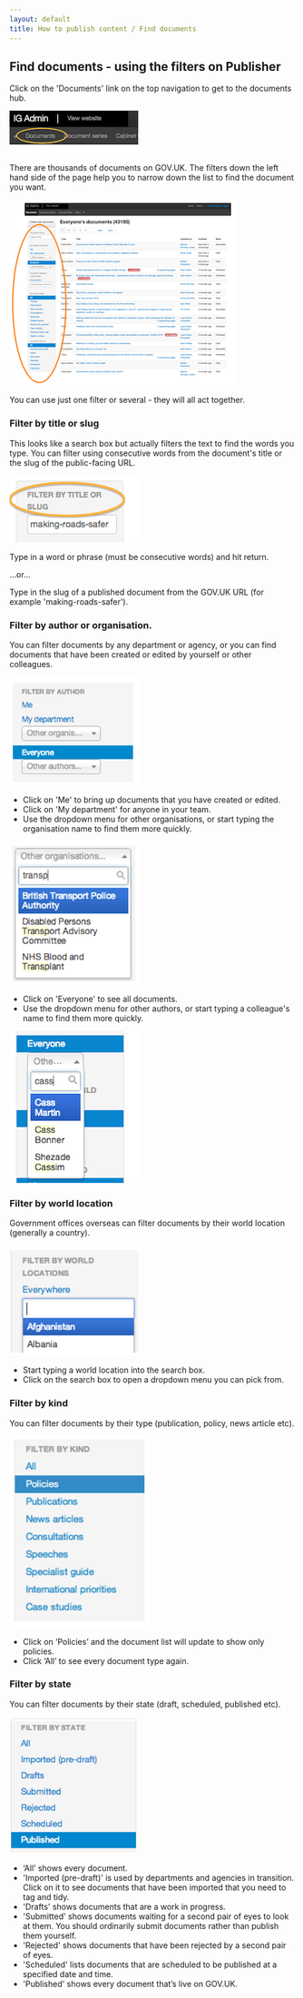 ```yaml
---
layout: default
title: How to publish content / Find documents
---
```


## Find documents - using the filters on Publisher

Click on the 'Documents' link on the top navigation to get to the documents hub. 

![Document hub 1](document-hub-1.png)

There are thousands of documents on GOV.UK. The filters down the left hand side of the page help you to narrow down the list to find the document you want.

![Document filters 1](document-filters-1.png)

You can use just one filter or several - they will all act together.


### Filter by title or slug

This looks like a search box but actually filters the text to find the words you type. You can filter using consecutive words from the document's title or the slug of the public-facing URL. 

![Document filters 2](document-filters-2.png)

Type in a word or phrase (must be consecutive words) and hit return.

...or...

Type in the slug of a published document from the GOV.UK URL (for example 'making-roads-safer').


### Filter by author or organisation.

You can filter documents by any department or agency, or you can find documents that have been created or edited by yourself or other colleagues.

![Document filters 3](document-filters-3.png)

* Click on 'Me' to bring up documents that you have created or edited.
* Click on 'My department' for anyone in your team. 
* Use the dropdown menu for other organisations, or start typing the organisation name to find them more quickly.

![Document filters 4](document-filters-4.png)

* Click on 'Everyone' to see all documents. 
* Use the dropdown menu for other authors, or start typing a colleague's name to find them more quickly.

![Document filters 5](document-filters-5.png)


### Filter by world location   

Government offices overseas can filter documents by their world location (generally a country).

![Document filters 6](document-filters-6.png)

* Start typing a world location into the search box. 
* Click on the search box to open a dropdown menu you can pick from.


### Filter by kind

You can filter documents by their type (publication, policy, news article etc).

![Document filters 7](document-filters-7.png)

* Click on ‘Policies’ and the document list will update to show only policies.
* Click ‘All’ to see every document type again.


### Filter by state

You can filter documents by their state (draft, scheduled, published etc).

![Document filters 8](document-filters-8.png)

* ‘All’ shows every document.
* 'Imported (pre-draft)' is used by departments and agencies in transition. Click on it to see documents that have been imported that you need to tag and tidy.
* 'Drafts' shows documents that are a work in progress.
* 'Submitted' shows documents waiting for a second pair of eyes to look at them. You should ordinarily submit documents rather than publish them yourself.
* 'Rejected' shows documents that have been rejected by a second pair of eyes.
* 'Scheduled' lists documents that are scheduled to be published at a specified date and time.
* 'Published' shows every document that’s live on GOV.UK.
